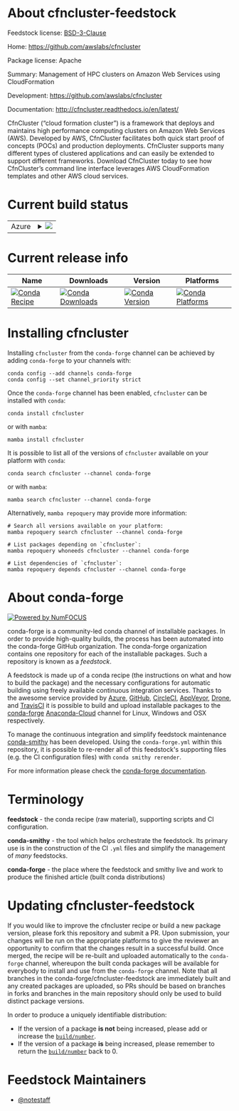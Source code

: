 About cfncluster-feedstock
==========================

Feedstock license: [BSD-3-Clause](https://github.com/conda-forge/cfncluster-feedstock/blob/main/LICENSE.txt)

Home: https://github.com/awslabs/cfncluster

Package license: Apache

Summary: Management of HPC clusters on Amazon Web Services using CloudFormation

Development: https://github.com/awslabs/cfncluster

Documentation: http://cfncluster.readthedocs.io/en/latest/

CfnCluster (“cloud formation cluster”) is a framework that deploys and maintains high performance computing clusters on
Amazon Web Services (AWS). Developed by AWS, CfnCluster facilitates both quick start proof of concepts (POCs) and
production deployments. CfnCluster supports many different types of clustered applications and can easily be extended to
support different frameworks. Download CfnCluster today to see how CfnCluster’s command line interface leverages AWS
CloudFormation templates and other AWS cloud services.


Current build status
====================


<table>
    
  <tr>
    <td>Azure</td>
    <td>
      <details>
        <summary>
          <a href="https://dev.azure.com/conda-forge/feedstock-builds/_build/latest?definitionId=139&branchName=main">
            <img src="https://dev.azure.com/conda-forge/feedstock-builds/_apis/build/status/cfncluster-feedstock?branchName=main">
          </a>
        </summary>
        <table>
          <thead><tr><th>Variant</th><th>Status</th></tr></thead>
          <tbody><tr>
              <td>linux_64_python3.10.____cpython</td>
              <td>
                <a href="https://dev.azure.com/conda-forge/feedstock-builds/_build/latest?definitionId=139&branchName=main">
                  <img src="https://dev.azure.com/conda-forge/feedstock-builds/_apis/build/status/cfncluster-feedstock?branchName=main&jobName=linux&configuration=linux%20linux_64_python3.10.____cpython" alt="variant">
                </a>
              </td>
            </tr><tr>
              <td>linux_64_python3.11.____cpython</td>
              <td>
                <a href="https://dev.azure.com/conda-forge/feedstock-builds/_build/latest?definitionId=139&branchName=main">
                  <img src="https://dev.azure.com/conda-forge/feedstock-builds/_apis/build/status/cfncluster-feedstock?branchName=main&jobName=linux&configuration=linux%20linux_64_python3.11.____cpython" alt="variant">
                </a>
              </td>
            </tr><tr>
              <td>linux_64_python3.8.____cpython</td>
              <td>
                <a href="https://dev.azure.com/conda-forge/feedstock-builds/_build/latest?definitionId=139&branchName=main">
                  <img src="https://dev.azure.com/conda-forge/feedstock-builds/_apis/build/status/cfncluster-feedstock?branchName=main&jobName=linux&configuration=linux%20linux_64_python3.8.____cpython" alt="variant">
                </a>
              </td>
            </tr><tr>
              <td>linux_64_python3.9.____cpython</td>
              <td>
                <a href="https://dev.azure.com/conda-forge/feedstock-builds/_build/latest?definitionId=139&branchName=main">
                  <img src="https://dev.azure.com/conda-forge/feedstock-builds/_apis/build/status/cfncluster-feedstock?branchName=main&jobName=linux&configuration=linux%20linux_64_python3.9.____cpython" alt="variant">
                </a>
              </td>
            </tr><tr>
              <td>osx_64_python3.10.____cpython</td>
              <td>
                <a href="https://dev.azure.com/conda-forge/feedstock-builds/_build/latest?definitionId=139&branchName=main">
                  <img src="https://dev.azure.com/conda-forge/feedstock-builds/_apis/build/status/cfncluster-feedstock?branchName=main&jobName=osx&configuration=osx%20osx_64_python3.10.____cpython" alt="variant">
                </a>
              </td>
            </tr><tr>
              <td>osx_64_python3.11.____cpython</td>
              <td>
                <a href="https://dev.azure.com/conda-forge/feedstock-builds/_build/latest?definitionId=139&branchName=main">
                  <img src="https://dev.azure.com/conda-forge/feedstock-builds/_apis/build/status/cfncluster-feedstock?branchName=main&jobName=osx&configuration=osx%20osx_64_python3.11.____cpython" alt="variant">
                </a>
              </td>
            </tr><tr>
              <td>osx_64_python3.8.____cpython</td>
              <td>
                <a href="https://dev.azure.com/conda-forge/feedstock-builds/_build/latest?definitionId=139&branchName=main">
                  <img src="https://dev.azure.com/conda-forge/feedstock-builds/_apis/build/status/cfncluster-feedstock?branchName=main&jobName=osx&configuration=osx%20osx_64_python3.8.____cpython" alt="variant">
                </a>
              </td>
            </tr><tr>
              <td>osx_64_python3.9.____cpython</td>
              <td>
                <a href="https://dev.azure.com/conda-forge/feedstock-builds/_build/latest?definitionId=139&branchName=main">
                  <img src="https://dev.azure.com/conda-forge/feedstock-builds/_apis/build/status/cfncluster-feedstock?branchName=main&jobName=osx&configuration=osx%20osx_64_python3.9.____cpython" alt="variant">
                </a>
              </td>
            </tr>
          </tbody>
        </table>
      </details>
    </td>
  </tr>
</table>

Current release info
====================

| Name | Downloads | Version | Platforms |
| --- | --- | --- | --- |
| [![Conda Recipe](https://img.shields.io/badge/recipe-cfncluster-green.svg)](https://anaconda.org/conda-forge/cfncluster) | [![Conda Downloads](https://img.shields.io/conda/dn/conda-forge/cfncluster.svg)](https://anaconda.org/conda-forge/cfncluster) | [![Conda Version](https://img.shields.io/conda/vn/conda-forge/cfncluster.svg)](https://anaconda.org/conda-forge/cfncluster) | [![Conda Platforms](https://img.shields.io/conda/pn/conda-forge/cfncluster.svg)](https://anaconda.org/conda-forge/cfncluster) |

Installing cfncluster
=====================

Installing `cfncluster` from the `conda-forge` channel can be achieved by adding `conda-forge` to your channels with:

```
conda config --add channels conda-forge
conda config --set channel_priority strict
```

Once the `conda-forge` channel has been enabled, `cfncluster` can be installed with `conda`:

```
conda install cfncluster
```

or with `mamba`:

```
mamba install cfncluster
```

It is possible to list all of the versions of `cfncluster` available on your platform with `conda`:

```
conda search cfncluster --channel conda-forge
```

or with `mamba`:

```
mamba search cfncluster --channel conda-forge
```

Alternatively, `mamba repoquery` may provide more information:

```
# Search all versions available on your platform:
mamba repoquery search cfncluster --channel conda-forge

# List packages depending on `cfncluster`:
mamba repoquery whoneeds cfncluster --channel conda-forge

# List dependencies of `cfncluster`:
mamba repoquery depends cfncluster --channel conda-forge
```


About conda-forge
=================

[![Powered by
NumFOCUS](https://img.shields.io/badge/powered%20by-NumFOCUS-orange.svg?style=flat&colorA=E1523D&colorB=007D8A)](https://numfocus.org)

conda-forge is a community-led conda channel of installable packages.
In order to provide high-quality builds, the process has been automated into the
conda-forge GitHub organization. The conda-forge organization contains one repository
for each of the installable packages. Such a repository is known as a *feedstock*.

A feedstock is made up of a conda recipe (the instructions on what and how to build
the package) and the necessary configurations for automatic building using freely
available continuous integration services. Thanks to the awesome service provided by
[Azure](https://azure.microsoft.com/en-us/services/devops/), [GitHub](https://github.com/),
[CircleCI](https://circleci.com/), [AppVeyor](https://www.appveyor.com/),
[Drone](https://cloud.drone.io/welcome), and [TravisCI](https://travis-ci.com/)
it is possible to build and upload installable packages to the
[conda-forge](https://anaconda.org/conda-forge) [Anaconda-Cloud](https://anaconda.org/)
channel for Linux, Windows and OSX respectively.

To manage the continuous integration and simplify feedstock maintenance
[conda-smithy](https://github.com/conda-forge/conda-smithy) has been developed.
Using the ``conda-forge.yml`` within this repository, it is possible to re-render all of
this feedstock's supporting files (e.g. the CI configuration files) with ``conda smithy rerender``.

For more information please check the [conda-forge documentation](https://conda-forge.org/docs/).

Terminology
===========

**feedstock** - the conda recipe (raw material), supporting scripts and CI configuration.

**conda-smithy** - the tool which helps orchestrate the feedstock.
                   Its primary use is in the construction of the CI ``.yml`` files
                   and simplify the management of *many* feedstocks.

**conda-forge** - the place where the feedstock and smithy live and work to
                  produce the finished article (built conda distributions)


Updating cfncluster-feedstock
=============================

If you would like to improve the cfncluster recipe or build a new
package version, please fork this repository and submit a PR. Upon submission,
your changes will be run on the appropriate platforms to give the reviewer an
opportunity to confirm that the changes result in a successful build. Once
merged, the recipe will be re-built and uploaded automatically to the
`conda-forge` channel, whereupon the built conda packages will be available for
everybody to install and use from the `conda-forge` channel.
Note that all branches in the conda-forge/cfncluster-feedstock are
immediately built and any created packages are uploaded, so PRs should be based
on branches in forks and branches in the main repository should only be used to
build distinct package versions.

In order to produce a uniquely identifiable distribution:
 * If the version of a package **is not** being increased, please add or increase
   the [``build/number``](https://docs.conda.io/projects/conda-build/en/latest/resources/define-metadata.html#build-number-and-string).
 * If the version of a package **is** being increased, please remember to return
   the [``build/number``](https://docs.conda.io/projects/conda-build/en/latest/resources/define-metadata.html#build-number-and-string)
   back to 0.

Feedstock Maintainers
=====================

* [@notestaff](https://github.com/notestaff/)

